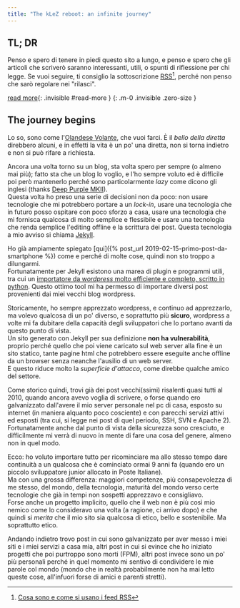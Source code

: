 ```yaml
---
title: "The kLeZ reboot: an infinite journey"
---
```


## TL; DR

Penso e spero di tenere in piedi questo sito a lungo, e penso e spero che gli articoli che scriverò saranno interessanti, utili, o spunti di riflessione per chi legge. Se vuoi seguire, ti consiglio la sottoscrizione [RSS]&#8203;[^1], perché non penso che sarò regolare nei "rilasci".

<!--more-->
[read more](){: .invisible #read-more }
{: .m-0 .invisible .zero-size }

## The journey begins

Lo so, sono come l'[Olandese Volante], che vuoi farci. È il _bello della diretta_ direbbero alcuni, e in effetti la vita è un po' una diretta, non si torna indietro e non si può rifare a richiesta.

Ancora una volta torno su un blog, sta volta spero per sempre (o almeno mai più); fatto sta che un blog lo voglio, e l'ho sempre voluto ed è difficile poi però mantenerlo perché sono particolarmente _lazy_ come dicono gli inglesi (thanks [Deep Purple MKII]).  
Questa volta ho preso una serie di decisioni non da poco: non usare tecnologie che mi potrebbero portare a un _lock-in_, usare una tecnologia che in futuro posso ospitare con poco sforzo a casa, usare una tecnologia che mi fornisca qualcosa di molto semplice e flessibile e usare una tecnologia che renda semplice l'editing offline e la scrittura dei post. Questa tecnologia a mio avviso si chiama [Jekyll].

Ho già ampiamente spiegato [qui]({% post_url 2019-02-15-primo-post-da-smartphone %}) come e perché di molte cose, quindi non sto troppo a dilungarmi.  
Fortunatamente per Jekyll esistono una marea di plugin e programmi utili, tra cui un [importatore da _wordpress_ molto efficiente e completo, scritto in python](https://github.com/thomasf/exitwp). Questo ottimo tool mi ha permesso di importare diversi post provenienti dai miei vecchi blog wordpress.

Storicamente, ho sempre apprezzato wordpress, e continuo ad apprezzarlo, ma volevo qualcosa di un po' diverso, e soprattutto più **sicuro**, wordpress a volte mi fa dubitare della capacità degli sviluppatori che lo portano avanti da questo punto di vista.  
Un sito generato con Jekyll per sua definizione **non ha vulnerabilità**, proprio perché quello che poi viene caricato sul web server alla fine è un sito statico, tante pagine html che potrebbero essere eseguite anche offline da un browser senza neanche l'ausilio di un web server.  
E questo riduce molto la _superficie d'attacco_, come direbbe qualche amico del settore.

Come storico quindi, trovi già dei post vecchi(ssimi) risalenti quasi tutti al 2010, quando ancora avevo voglia di scrivere, o forse quando ero galvanizzato dall'avere il mio server personale nel pc di casa, esposto su internet (in maniera alquanto poco cosciente) e con parecchi servizi attivi ed esposti (tra cui, si legge nei post di quel periodo, SSH, SVN e Apache 2). Fortunatamente anche dal punto di vista della sicurezza sono cresciuto, e difficilmente mi verrà di nuovo in mente di fare una cosa del genere, almeno non in quel modo.

Ecco: ho voluto importare tutto per ricominciare ma allo stesso tempo dare continuità a un qualcosa che è cominciato ormai 9 anni fa (quando ero un piccolo sviluppatore junior allocato in Poste Italiane).  
Ma con una grossa differenza: maggiori competenze, più consapevolezza di me stesso, del mondo, della tecnologia, maturità del mondo verso certe tecnologie che già in tempi non sospetti apprezzavo e consigliavo.  
Forse anche un progetto implicito, quello che il web non è più così mio nemico come lo consideravo una volta (a ragione, ci arrivo dopo) e che quindi si _merita_ che il mio sito sia qualcosa di etico, bello e sostenibile. Ma soprattutto etico.

Andando indietro trovo post in cui sono galvanizzato per aver messo i miei siti e i miei servizi a casa mia, altri post in cui si evince che ho iniziato progetti che poi purtroppo sono morti (FPM), altri post invece sono un po' più personali perché in quel momento mi sentivo di condividere le mie parole col mondo (mondo che in realtà probabilmente non ha mai letto queste cose, all'infuori forse di amici e parenti stretti).

[^1]: [Cosa sono e come si usano i feed RSS]

[Olandese Volante]: https://it.wikipedia.org/wiki/Olandese_Volante
[Deep Purple MKII]: https://it.wikipedia.org/wiki/Deep_Purple#I_classici_(1970-1975)
[Jekyll]: https://jekyllrb.com/
[RSS]: https://it.wikipedia.org/wiki/RSS
[Cosa sono e come si usano i feed RSS]: https://www.espertoweb.it/articolo.php?id_articolo=rss
